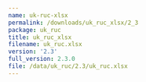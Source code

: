 ```yaml
---
name: uk-ruc-xlsx
permalink: /downloads/uk_ruc_xlsx/2_3
package: uk_ruc
title: uk_ruc_xlsx
filename: uk_ruc.xlsx
version: '2.3'
full_version: 2.3.0
file: /data/uk_ruc/2.3/uk_ruc.xlsx
---
```

